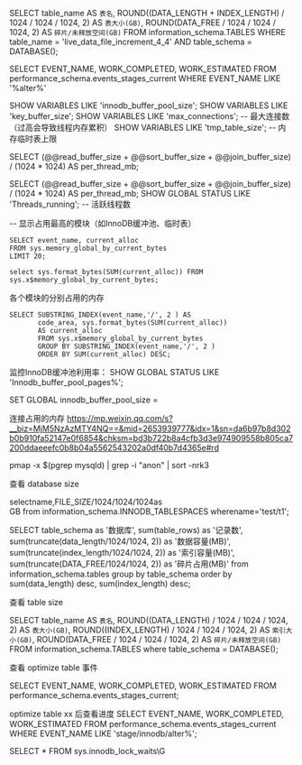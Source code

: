 SELECT      table_name AS `表名`,     ROUND((DATA_LENGTH + INDEX_LENGTH) / 1024 / 1024 / 1024, 2) AS `表大小(GB)`,     ROUND(DATA_FREE / 1024 / 1024 / 1024, 2) AS `碎片/未释放空间(GB)` FROM information_schema.TABLES WHERE      table_name = 'live_data_file_increment_4_4'     AND table_schema = DATABASE();

SELECT EVENT_NAME, WORK_COMPLETED, WORK_ESTIMATED  FROM performance_schema.events_stages_current  WHERE EVENT_NAME LIKE '%alter%'

SHOW VARIABLES LIKE 'innodb_buffer_pool_size';
SHOW VARIABLES LIKE 'key_buffer_size';
SHOW VARIABLES LIKE 'max_connections'; -- 最大连接数（过高会导致线程内存累积）
SHOW VARIABLES LIKE 'tmp_table_size';  -- 内存临时表上限

SELECT (@@read_buffer_size + @@sort_buffer_size + @@join_buffer_size) / (1024 * 1024) AS per_thread_mb;

SELECT (@@read_buffer_size + @@sort_buffer_size + @@join_buffer_size) / (1024 * 1024) AS per_thread_mb;
SHOW GLOBAL STATUS LIKE 'Threads_running';       -- 活跃线程数

-- 显示占用最高的模块（如InnoDB缓冲池、临时表）
```
SELECT event_name, current_alloc 
FROM sys.memory_global_by_current_bytes 
LIMIT 20;
```

``` 各个模块的总内存 
select sys.format_bytes(SUM(current_alloc)) FROM sys.x$memory_global_by_current_bytes;
```

各个模块的分别占用的内存
```
SELECT SUBSTRING_INDEX(event_name,'/', 2 ) AS
       code_area, sys.format_bytes(SUM(current_alloc))
       AS current_alloc
       FROM sys.x$memory_global_by_current_bytes
       GROUP BY SUBSTRING_INDEX(event_name,'/', 2 )
       ORDER BY SUM(current_alloc) DESC;
```

监控InnoDB缓冲池利用率：
SHOW GLOBAL STATUS LIKE 'Innodb_buffer_pool_pages%';


SET GLOBAL innodb_buffer_pool_size = 

连接占用的内存
https://mp.weixin.qq.com/s?__biz=MjM5NzAzMTY4NQ==&mid=2653939777&idx=1&sn=da6b97b8d302b0b910fa52147e0f6854&chksm=bd3b722b8a4cfb3d3e974909558b805ca7200ddaeeefc0b8b04a5562543202a0df40b7d4365e#rd


pmap -x $(pgrep mysqld) | grep -i "anon" | sort -nrk3 


查看 database size

selectname,FILE_SIZE/1024/1024/1024as  GB from information_schema.INNODB_TABLESPACES wherename='test/t1';

SELECT 
table_schema as '数据库',
sum(table_rows) as '记录数',
sum(truncate(data_length/1024/1024, 2)) as '数据容量(MB)',
sum(truncate(index_length/1024/1024, 2)) as '索引容量(MB)',
sum(truncate(DATA_FREE/1024/1024, 2)) as '碎片占用(MB)'
from information_schema.tables
group by table_schema
order by sum(data_length) desc, sum(index_length) desc;

查看 table size 

SELECT  table_name AS `表名`,  ROUND((DATA_LENGTH) / 1024 / 1024 / 1024, 2) AS `表大小(GB)`,  ROUND((INDEX_LENGTH) / 1024 / 1024 / 1024, 2) AS `索引大小(GB)`,     ROUND(DATA_FREE / 1024 / 1024 / 1024, 2) AS `碎片/未释放空间(GB)` FROM information_schema.TABLES where   table_schema = DATABASE();

查看 optimize table 事件

SELECT EVENT_NAME, WORK_COMPLETED, WORK_ESTIMATED FROM performance_schema.events_stages_current;

optimize table xx 后查看进度
 SELECT   EVENT_NAME,   WORK_COMPLETED,   WORK_ESTIMATED FROM performance_schema.events_stages_current WHERE EVENT_NAME LIKE 'stage/innodb/alter%';

 SELECT * FROM sys.innodb_lock_waits\G